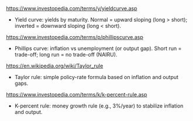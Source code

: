 https://www.investopedia.com/terms/y/yieldcurve.asp
* Yield curve: yields by maturity. Normal = upward sloping (long > short); inverted = downward sloping (long < short).

https://www.investopedia.com/terms/p/phillipscurve.asp
* Phillips curve: inflation vs unemployment (or output gap). Short run = trade-off; long run = no trade-off (NAIRU).

https://en.wikipedia.org/wiki/Taylor_rule
* Taylor rule: simple policy-rate formula based on inflation and output gaps.

https://www.investopedia.com/terms/k/k-percent-rule.asp
* K-percent rule: money growth rule (e.g., 3%/year) to stabilize inflation and output.